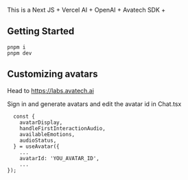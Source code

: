 This is a Next JS + Vercel AI + OpenAI + Avatech SDK +

## Getting Started

```
pnpm i
pnpm dev
```

## Customizing avatars

Head to https://labs.avatech.ai

Sign in and generate avatars and edit the avatar id in Chat.tsx

```tsx
  const {
    avatarDisplay,
    handleFirstInteractionAudio,
    availableEmotions,
    audioStatus,
  } = useAvatar({
    ...
    avatarId: 'YOU_AVATAR_ID',
    ...
});
```
